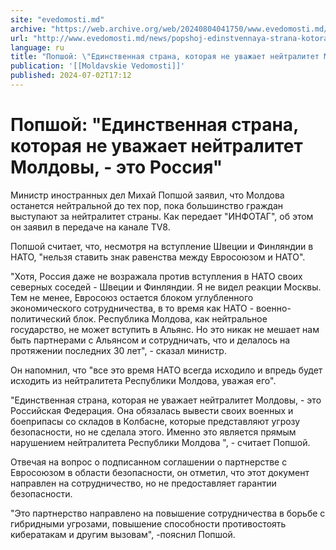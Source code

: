 ```yaml
---
site: "evedomosti.md"
archive: "https://web.archive.org/web/20240804041750/www.evedomosti.md/news/popshoj-edinstvennaya-strana-kotoraya-ne-uvazhaet-nejtralite"
url: "http://www.evedomosti.md/news/popshoj-edinstvennaya-strana-kotoraya-ne-uvazhaet-nejtralite"
language: ru
title: "Попшой: \"Единственная страна, которая не уважает нейтралитет Молдовы, - это Россия\""
publication: '[[Moldavskie Vedomosti]]'
published: 2024-07-02T17:12
---
```


# Попшой: "Единственная страна, которая не уважает нейтралитет Молдовы, - это Россия"

Министр иностранных дел Михай Попшой заявил, что Молдова останется нейтральной до тех пор, пока большинство граждан выступают за нейтралитет страны. Как передает "ИНФОТАГ", об этом он заявил в передаче на канале TV8.

Попшой считает, что, несмотря на вступление Швеции и Финляндии в НАТО, "нельзя ставить знак равенства между Евросоюзом и НАТО".

"Хотя, Россия даже не возражала против вступления в НАТО своих северных соседей - Швеции и Финляндии. Я не видел реакции Москвы. Тем не менее, Евросоюз остается блоком углубленного экономического сотрудничества, в то время как НАТО - военно-политический блок. Республика Молдова, как нейтральное государство, не может вступить в Альянс. Но это никак не мешает нам быть партнерами с Альянсом и сотрудничать, что и делалось на протяжении последних 30 лет", - сказал министр.

Он напомнил, что "все это время НАТО всегда исходило и впредь будет исходить из нейтралитета Республики Молдова, уважая его".

"Единственная страна, которая не уважает нейтралитет Молдовы, - это Российская Федерация. Она обязалась вывести своих военных и боеприпасы со складов в Колбасне, которые представляют угрозу безопасности, но не сделала этого. Именно это является прямым нарушением нейтралитета Республики Молдова ", - считает Попшой.

Отвечая на вопрос о подписанном соглашении о партнерстве с Евросоюзом в области безопасности, он отметил, что этот документ направлен на сотрудничество, но не предоставляет гарантии безопасности.

"Это партнерство направлено на повышение сотрудничества в борьбе с гибридными угрозами, повышение способности противостоять кибератакам и другим вызовам", -пояснил Попшой.
